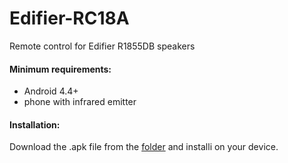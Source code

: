 # Edifier-RC18A
Remote control for Edifier R1855DB speakers

#### Minimum requirements:
- Android 4.4+
- phone with infrared emitter

#### Installation:
Download the .apk file from the [folder](https://github.com/norbert78x/Edifier-RC18A/tree/master/app/release) and installi on your device.
